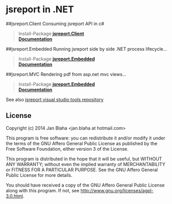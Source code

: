 # jsreport in .NET

##jsreport.Client
Consuming jsreport API in c#
> Install-Package **[jsreport.Client](https://www.nuget.org/packages/jsreport.Client)**   
> **[Documentation](http://jsreport.net/learn/net-client)**

##jsreport.Embedded
Running jsreport side by side .NET process lifecycle...
> Install-Package **[jsreport.Embedded](https://www.nuget.org/packages/jsreport.Embedded)**   
> **[Documentation](http://jsreport.net/learn/net-embedded)**

##jsreport.MVC
Rendering pdf from asp.net mvc views...
> Install-Package **[jsreport.Embedded](https://www.nuget.org/packages/jsreport.MVC)**   
> **[Documentation](http://jsreport.net/blog/rendering-pdf-from-aspnet-mvc-views)**

See also [jsreport visual studio tools repository](https://github.com/jsreport/vstools)


## License 

Copyright (c) 2014 Jan Blaha &lt;jan.blaha at hotmail.com&gt;

This program is free software: you can redistribute it and/or modify
it under the terms of the GNU Affero General Public License as
published by the Free Software Foundation, either version 3 of the
License.

This program is distributed in the hope that it will be useful,
but WITHOUT ANY WARRANTY; without even the implied warranty of
MERCHANTABILITY or FITNESS FOR A PARTICULAR PURPOSE. See the
GNU Affero General Public License for more details.

You should have received a copy of the GNU Affero General Public License
along with this program. If not, see http://www.gnu.org/licenses/agpl-3.0.html.